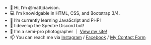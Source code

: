 - 👋 Hi, I’m @mattjdavison.
- 💻 I'm knowldgable in HTML, CSS, and Bootstrap 3/4.
- 🌱 I’m currently learning JavaScript and PHP!
- 🤖 I develop the Spectre Discord bot!
- 📸 I'm a semi-pro photographer &#65372; <a href="https://www.mjdonlineuk.com" target="_blank">View my site!</a>
- 📫 You can reach me via <a href="https://www.instagram.com/mjd.online" target="_blank">Instagram</a> / <a href="https://www.facebook.com/photographymjd" target="_blank">Facebook</a> / <a href="https://www.mjdonlineuk.com/contact-us" target="_blank">My Contact Form</a>
